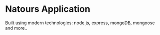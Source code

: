 # Natours Application

Built using modern technologies: node.js, express, mongoDB, mongoose and more..

